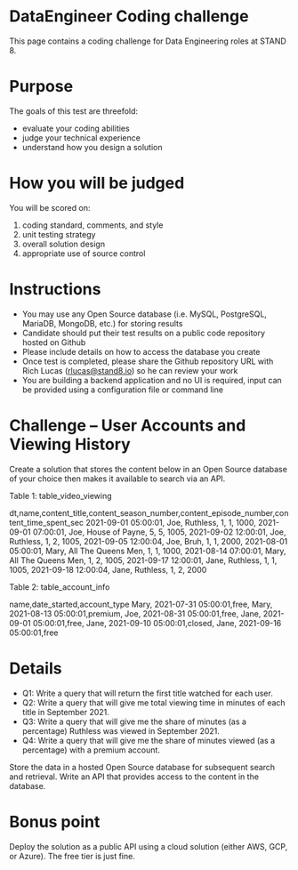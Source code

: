 # DataEngineer Coding challenge
This page contains a coding challenge for Data Engineering roles at STAND 8.

# Purpose
The goals of this test are threefold:
- evaluate your coding abilities
- judge your technical experience
- understand how you design a solution

# How you will be judged
You will be scored on:
1. coding standard, comments, and style
2. unit testing strategy
3. overall solution design
4. appropriate use of source control

# Instructions
- You may use any Open Source database (i.e. MySQL, PostgreSQL, MariaDB, MongoDB, etc.) for storing results 
- Candidate should put their test results on a public code repository hosted on Github
- Please include details on how to access the database you create
- Once test is completed, please share the Github repository URL with Rich Lucas (rlucas@stand8.io) so he can review your work
- You are building a backend application and no UI is required, input can be provided using a configuration file or command line

# Challenge – User Accounts and Viewing History
Create a solution that stores the content below in an Open Source database of your choice then makes it available to search via an API.

Table 1: table_video_viewing

dt,name,content_title,content_season_number,content_episode_number,content_time_spent_sec
2021-09-01 05:00:01, Joe, Ruthless, 1, 1, 1000,
2021-09-01 07:00:01, Joe, House of Payne, 5, 5, 1005,
2021-09-02 12:00:01, Joe, Ruthless, 1, 2, 1005,
2021-09-05 12:00:04, Joe, Bruh, 1, 1, 2000,
2021-08-01 05:00:01, Mary, All The Queens Men, 1, 1, 1000,
2021-08-14 07:00:01, Mary, All The Queens Men, 1, 2, 1005,
2021-09-17 12:00:01, Jane, Ruthless, 1, 1, 1005,
2021-09-18 12:00:04, Jane, Ruthless, 1, 2, 2000

Table 2: table_account_info

name,date_started,account_type
Mary, 2021-07-31 05:00:01,free,
Mary, 2021-08-13 05:00:01,premium,
Joe, 2021-08-31 05:00:01,free,
Jane, 2021-09-01 05:00:01,free,
Jane, 2021-09-10 05:00:01,closed,
Jane, 2021-09-16 05:00:01,free

# Details
- Q1: Write a query that will return the first title watched for each user.
- Q2: Write a query that will give me total viewing time in minutes of each title in September 2021.
- Q3: Write a query that will give me the share of minutes (as a percentage) Ruthless was viewed in September 2021.
- Q4: Write a query that will give me the share of minutes viewed (as a percentage) with a premium account.

Store the data in a hosted Open Source database for subsequent search and retrieval. 
Write an API that provides access to the content in the database. 

# Bonus point
Deploy the solution as a public API using a cloud solution (either AWS, GCP, or Azure). The free tier is just fine.


